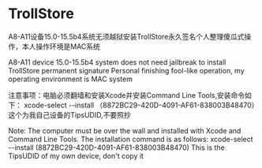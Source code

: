 # TrollStore

A8-A11设备15.0-15.5b4系统无须越狱安装TrollStore永久签名个人整理傻瓜式操作，本人操作环境是MAC系统

A8-A11 device 15.0-15.5b4 system does not need jailbreak to install TrollStore permanent signature Personal finishing fool-like operation, my operating environment is MAC system


注意事项：电脑必须翻墙和安装Xcode并安装Command Line Tools,安装命令如下： xcode-select --install
（8872BC29-420D-4091-AF61-838003B48470）这个为我自己设备的TipsUDID,不要照抄

Note: The computer must be over the wall and installed with Xcode and Command Line Tools. The installation command is as follows: xcode-select --install
(8872BC29-420D-4091-AF61-838003B48470) This is the TipsUDID of my own device, don't copy it
